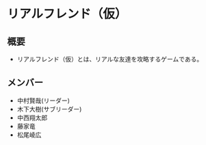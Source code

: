 # リアルフレンド（仮）

## 概要

- リアルフレンド（仮）とは、リアルな友達を攻略するゲームである。

## メンバー

- 中村賢哉(リーダー)
- 木下大樹(サブリーダー)
- 中西翔太郎
- 藤家竜
- 松尾崚広
